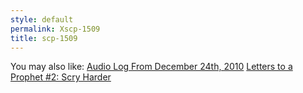 ```yaml
---
style: default
permalink: Xscp-1509
title: scp-1509
---
```

You may also like:
[Audio Log From December 24th, 2010](http://scp-wiki.net/audio-log-from-december-24th-2010)
[Letters to a Prophet #2: Scry Harder](http://scp-wiki.net/letters-to-a-prophet-2-scry-harder)
